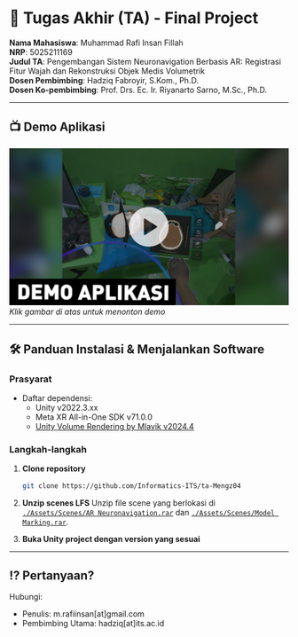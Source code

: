 # 🏁 Tugas Akhir (TA) - Final Project

**Nama Mahasiswa**: Muhammad Rafi Insan Fillah  
**NRP**: 5025211169  
**Judul TA**: Pengembangan Sistem Neuronavigation Berbasis AR: Registrasi Fitur Wajah dan Rekonstruksi Objek Medis Volumetrik  
**Dosen Pembimbing**: Hadziq Fabroyir, S.Kom., Ph.D.  
**Dosen Ko-pembimbing**: Prof. Drs. Ec. Ir. Riyanarto Sarno, M.Sc., Ph.D.  

---

## 📺 Demo Aplikasi  

[![Demo Aplikasi](https://github.com/Informatics-ITS/ta-Mengz04/blob/main/Assets/Media/Demo-TA.png)](https://www.youtube.com/watch?v=4xn7lV5KkyI)  
*Klik gambar di atas untuk menonton demo*

---

## 🛠 Panduan Instalasi & Menjalankan Software  

### Prasyarat  
- Daftar dependensi:
  - Unity v2022.3.xx
  - Meta XR All-in-One SDK v71.0.0
  - [Unity Volume Rendering by Mlavik v2024.4](https://github.com/mlavik1/UnityVolumeRendering/releases/tag/2024.4)

### Langkah-langkah  
1. **Clone repository**  
   ```bash
   git clone https://github.com/Informatics-ITS/ta-Mengz04
   ```
2. **Unzip scenes LFS**
   Unzip file scene yang berlokasi di [`./Assets/Scenes/AR Neuronavigation.rar`](https://github.com/Informatics-ITS/ta-Mengz04/blob/main/Assets/Scenes/AR%20Neuronavigation.rar) dan [`./Assets/Scenes/Model Marking.rar`](https://github.com/Informatics-ITS/ta-Mengz04/blob/main/Assets/Scenes/Model%20Marking.rar).

4. **Buka Unity project dengan version yang sesuai**

---

## ⁉️ Pertanyaan?

Hubungi:
- Penulis: m.rafiinsan[at]gmail.com
- Pembimbing Utama: hadziq[at]its.ac.id
